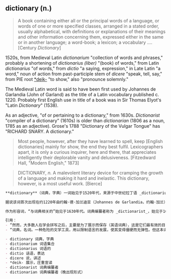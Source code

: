 ## dictionary (n.)

> A book containing either all or the principal words of a language, or words of one or more specified classes, arranged in a stated order, usually alphabetical, with definitions or explanations of their meanings and other information concerning them, expressed either in the same or in another language; a word-book; a lexicon; a vocabulary .... \[Century _Dictionary_\]

1520s, from Medieval Latin _dictionarium_ "collection of words and phrases," probably a shortening of _dictionarius (liber)_ "(book) of words," from Latin _dictionarius_ "of words," from _dictio_ "a saying, expression," in Late Latin "a word," noun of action from past-participle stem of _dicere_ "speak, tell, say," from PIE root [\*deik-](https://www.etymonline.com/word/*deik- "Etymology, meaning and definition of *deik- ") "to show," also "pronounce solemnly."

The Medieval Latin word is said to have been first used by Johannes de Garlandia (John of Garland) as the title of a Latin vocabulary published c. 1220. Probably first English use in title of a book was in Sir Thomas Elyot's "Latin _Dictionary_" (1538).

As an adjective, "of or pertaining to a dictionary," from 1630s. _Dictionarist_ "compiler of a dictionary" (1610s) is older than _dictionarian_ (1806 as a noun, 1785 as an adjective). Grose's 1788 "Dictionary of the Vulgar Tongue" has "RICHARD SNARY. A dictionary."

> Most people, however, after they have learned to spell, keep \[English dictionaries\] mainly for show, the end they best fulfil. Lexicographers apart, it is only a curious inquirer, here and there, that appreciates intelligently their deplorable vanity and delusiveness. \[Fitzedward Hall, "Modern English," 1873\]

> DICTIONARY, _n._ A malevolent literary device for cramping the growth of a language and making it hard and inelastic. This dictionary, however, is a most useful work. \[Bierce\]


```md
**dictionary**（词典，字典）一词始见于1520年代，来源于中世纪拉丁语 _dictionarium_，意为“词语和短语的集合”，可能为 _dictionarius (liber)_（“词语书”）的缩写，来源于拉丁语 _dictionarius_，意为“词语的”，本身来自 _dictio_“话语，表达”，在晚期拉丁语中指“词语”，该词为 _dicere_（说话，讲述，表达）的过去分词词干形成的动作名词，源自原始印欧语词根 [\*deik-](https://www.etymonline.com/word/*deik- "Etymology, meaning and definition of *deik- ")，意为“展示”，也有“庄重宣读”的含义。

据说该词首次出现在约1220年由约翰·德·加兰迪亚（Johannes de Garlandia，约翰·加兰）所编拉丁词汇表的书名中。英语中首次用于书名大约见于1538年托马斯·埃利奥特爵士（Sir Thomas Elyot）的《拉丁词典》（Latin _Dictionary_）。

作为形容词，“与词典相关的”始见于1630年代。词典编纂者称为 _dictionarist_，始见于1610年代，比 _dictionarian_（作名词见于1806年，形容词见于1785年）出现得早。1788年Grose所著《粗俗语言词典》中有“RICHARD SNARY. A dictionary.”的用法。

引用：
- “然而，大多数人在学会拼写之后，主要是为了展示而保存（英语词典），这是它们最有效的目的。除词典学家之外，只有偶尔的好奇求知者能够理智地欣赏其令人遗憾的虚荣与欺骗性。” —— 菲茨爱德华·霍尔，《现代英语》，1873年
- “词典，名词。一种危险的文学工具，用以限制语言的发展，使其变得僵硬而无弹性。但这本词典却是极为有用的著作。” —— 契尔西·比尔斯（Bierce）

- dictionary 词典，字典  
- dictionarium 词语集合  
- dictionarius 词语的  
- dictio 话语，表达  
- dicere 说，讲述  
- *deik- 展示，庄重宣读  
- dictionarist 词典编纂者  
- dictionarian 词典编纂者（晚出现形式）
```